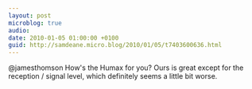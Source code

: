 ```yaml
---
layout: post
microblog: true
audio: 
date: 2010-01-05 01:00:00 +0100
guid: http://samdeane.micro.blog/2010/01/05/t7403600636.html
---
```

@jamesthomson How's the Humax for you? Ours is great except for the reception / signal level, which definitely seems a little bit worse.
